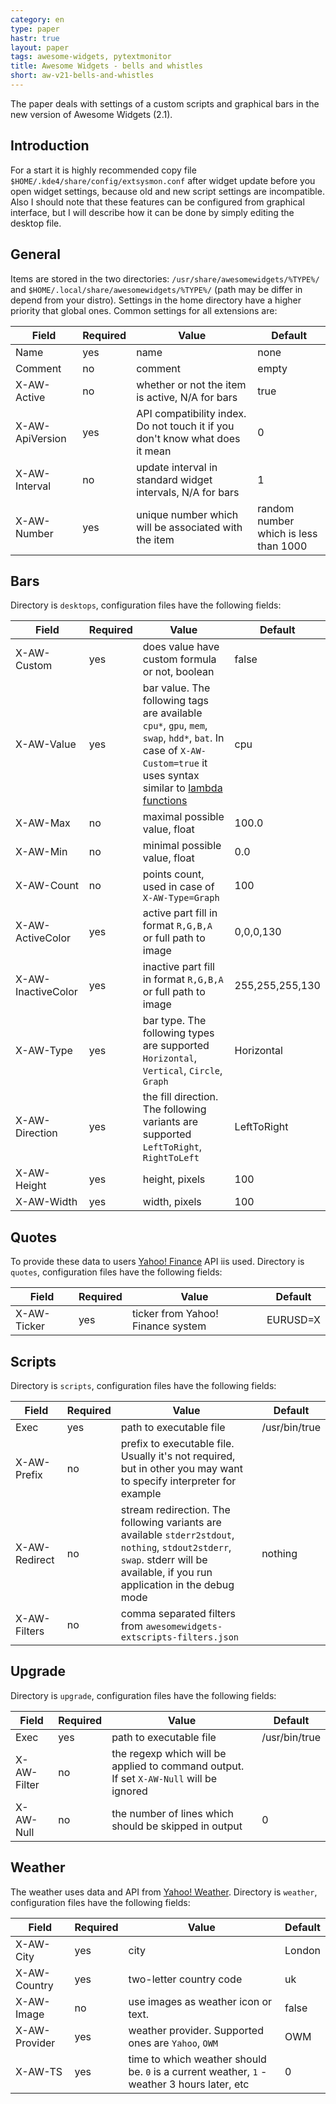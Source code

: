 ```yaml
---
category: en
type: paper
hastr: true
layout: paper
tags: awesome-widgets, pytextmonitor
title: Awesome Widgets - bells and whistles
short: aw-v21-bells-and-whistles
---
```

The paper deals with settings of a custom scripts and graphical bars in the new
version of Awesome Widgets (2.1).

<!--more-->

## <a href="#intro" class="anchor" id="intro"><span class="octicon octicon-link"></span></a>Introduction

For a start it is highly recommended copy file `$HOME/.kde4/share/config/extsysmon.conf`
after widget update before you open widget settings, because old and new script
settings are incompatible. Also I should note that these features can be
configured from graphical interface, but I will describe how it can be done by
simply editing the desktop file.

## <a href="#general" class="anchor" id="general"><span class="octicon octicon-link"></span></a>General

Items are stored in the two directories: `/usr/share/awesomewidgets/%TYPE%/` and
`$HOME/.local/share/awesomewidgets/%TYPE%/` (path may be differ in depend from
your distro). Settings in the home directory have a higher priority that global
ones. Common settings for all extensions are:

| Field              | Required | Value                            | Default    |
| -------------------|----------|----------------------------------|------------|
| Name               | yes      | name                             | none       |
| Comment            | no       | comment                          | empty      |
| X-AW-Active        | no       | whether or not the item is active, N/A for bars | true |
| X-AW-ApiVersion    | yes      | API compatibility index. Do not touch it if you don't know what does it mean | 0 |
| X-AW-Interval      | no       | update interval in standard widget intervals, N/A for bars | 1 |
| X-AW-Number        | yes      | unique number which will be associated with the item | random number which is less than 1000 |


## <a href="#bars" class="anchor" id="bars"><span class="octicon octicon-link"></span></a>Bars

Directory is `desktops`, configuration files have the following fields:

| Field              | Required | Value                            | Default    |
| -------------------|----------|----------------------------------|------------|
| X-AW-Custom        | yes      | does value have custom formula or not, boolean | false |
| X-AW-Value         | yes      | bar value. The following tags are available `cpu*`, `gpu`, `mem`, `swap`, `hdd*`, `bat`. In case of `X-AW-Custom=true` it uses syntax similar to [lambda functions](/projects/awesome-widgets/#lambda) | cpu |
| X-AW-Max           | no       | maximal possible value, float    | 100.0      |
| X-AW-Min           | no       | minimal possible value, float    | 0.0        |
| X-AW-Count         | no       | points count, used in case of `X-AW-Type=Graph` | 100 |
| X-AW-ActiveColor   | yes      | active part fill in format `R,G,B,A` or full path to image | 0,0,0,130 |
| X-AW-InactiveColor | yes      | inactive part fill in format `R,G,B,A` or full path to image | 255,255,255,130 |
| X-AW-Type          | yes      | bar type. The following types are supported `Horizontal`, `Vertical`, `Circle`, `Graph` | Horizontal |
| X-AW-Direction     | yes      | the fill direction. The following variants are supported `LeftToRight`, `RightToLeft` | LeftToRight |
| X-AW-Height        | yes      | height, pixels                   | 100        |
| X-AW-Width         | yes      | width, pixels                    | 100        |

## <a href="#quotes" class="anchor" id="quotes"><span class="octicon octicon-link"></span></a>Quotes

To provide these data to users [Yahoo! Finance](//finance.yahoo.com/ "Yahoo!
Finance site") API iis used. Directory is `quotes`, configuration files have the
following fields:

| Field | Required | Value | Default |
|-------|----------|-------|---------|
| X-AW-Ticker | yes | ticker from Yahoo! Finance system | EURUSD=X |

## <a href="#scripts" class="anchor" id="scripts"><span class="octicon octicon-link"></span></a>Scripts

Directory is `scripts`, configuration files have the following fields:

| Field | Required | Value | Default |
|-------|----------|-------|---------|
| Exec | yes | path to executable file | /usr/bin/true |
| X-AW-Prefix | no | prefix to executable file. Usually it's not required, but in other you may want to specify interpreter for example |
| X-AW-Redirect | no | stream redirection. The following variants are available `stderr2stdout`, `nothing`, `stdout2stderr`, `swap`. stderr will be available, if you run application in the debug mode | nothing |
| X-AW-Filters | no | comma separated filters from `awesomewidgets-extscripts-filters.json` |

## <a href="#upgrade" class="anchor" id="upgrade"><span class="octicon octicon-link"></span></a>Upgrade

Directory is `upgrade`, configuration files have the following fields:

| Field | Required | Value | Default |
|-------|----------|-------|---------|
| Exec | yes | path to executable file | /usr/bin/true |
| X-AW-Filter | no | the regexp which will be applied to command output. If set `X-AW-Null` will be ignored |
| X-AW-Null | no | the number of lines which should be skipped in output | 0 |

## <a href="#weather" class="anchor" id="weather"><span class="octicon octicon-link"></span></a>Weather

The weather uses data and API from [Yahoo! Weather](//weather.yahoo.com
"Yahoo! Weather site"). Directory is `weather`, configuration files have the
following fields:

| Field | Required | Value | Default |
|-------|----------|-------|---------|
| X-AW-City | yes | city | London |
| X-AW-Country | yes | two-letter country code | uk |
| X-AW-Image | no | use images as weather icon or text. | false |
| X-AW-Provider | yes | weather provider. Supported ones are `Yahoo`, `OWM` | OWM |
| X-AW-TS | yes | time to which weather should be. `0` is a current weather, `1` - weather 3 hours later, etc | 0 |
